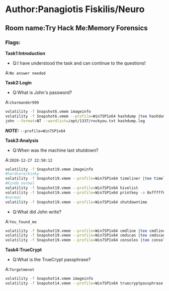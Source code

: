 # Author:Panagiotis Fiskilis/Neuro

## Room name:Try Hack Me:Memory Forensics ##

### Flags: ###

**Task1:Introduction**

- Q:I have understood the task and can continue to the questions!

A:```No answer needed```

**Task2:Login**

- Q:What is John's password?

A:```charmander999```

```bash
volatility -f Snapshot6.vmem imageinfo
volatility -f Snapshot6.vmem --profile=Win7SP1x64 hashdump |tee hashdump.log
john --format=NT --wordlist=/opt/1337/rockyou.txt hashdump.log
```

***NOTE:*** ```--profile=Win7SP1x64```

**Task3:Analysis**

- Q:When was the machine last shutdown?

A:```2020-12-27 22:50:12```

```bash
volatility -f Snapshot19.vmem imageinfo
#hardcore/kinky
volatility -f Snapshot19.vmem --profile=Win7SP1x64 timeliner |tee timeliner.log #hardcore/kinky
#Kinda normal
volatility -f Snapshot19.vmem --profile=Win7SP1x64 hivelist
volatility -f Snapshot19.vmem --profile=Win7SP1x64 printkey -o 0xfffff8a000024010 -K "ControlSet001\Control\Windows"
#normal
volatility -f Snapshot19.vmem --profile=Win7SP1x64 shutdowntime
```

- Q:What did John write?

A:```You_found_me```

```bash
volatility -f Snapshot19.vmem --profile=Win7SP1x64 cmdline |tee cmdline.log
volatility -f Snapshot19.vmem --profile=Win7SP1x64 cmdscan |tee cmdscan.log
volatility -f Snapshot19.vmem --profile=Win7SP1x64 consoles |tee consoles.log
```

**Task4:TrueCrypt**

- Q:What is the TrueCrypt passphrase?

A:```forgetmenot```

```bash
volatility -f Snapshot14.vmem imageinfo
volatility -f Snapshot14.vmem --profile=Win7SP1x64 truecryptpassphrase
```
